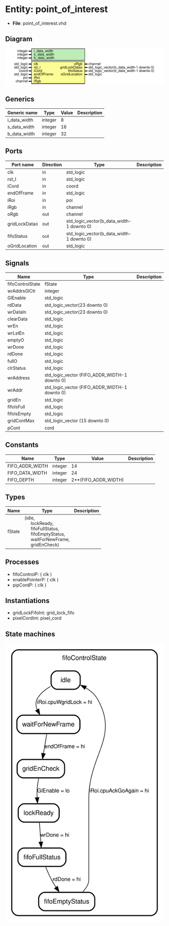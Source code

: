 # Entity: point_of_interest 

- **File**: point_of_interest.vhd
## Diagram

![Diagram](point_of_interest.svg "Diagram")
## Generics

| Generic name | Type    | Value | Description |
| ------------ | ------- | ----- | ----------- |
| i_data_width | integer | 8     |             |
| s_data_width | integer | 16    |             |
| b_data_width | integer | 32    |             |
## Ports

| Port name     | Direction | Type                                      | Description |
| ------------- | --------- | ----------------------------------------- | ----------- |
| clk           | in        | std_logic                                 |             |
| rst_l         | in        | std_logic                                 |             |
| iCord         | in        | coord                                     |             |
| endOfFrame    | in        | std_logic                                 |             |
| iRoi          | in        | poi                                       |             |
| iRgb          | in        | channel                                   |             |
| oRgb          | out       | channel                                   |             |
| gridLockDatao | out       | std_logic_vector(b_data_width-1 downto 0) |             |
| fifoStatus    | out       | std_logic_vector(b_data_width-1 downto 0) |             |
| oGridLocation | out       | std_logic                                 |             |
## Signals

| Name             | Type                                          | Description |
| ---------------- | --------------------------------------------- | ----------- |
| fifoControlState | fState                                        |             |
| wrAddrsGlCtr     | integer                                       |             |
| GlEnable         | std_logic                                     |             |
| rdData           | std_logic_vector(23 downto 0)                 |             |
| wrDataIn         | std_logic_vector(23 downto 0)                 |             |
| clearData        | std_logic                                     |             |
| wrEn             | std_logic                                     |             |
| wrLstEn          | std_logic                                     |             |
| emptyO           | std_logic                                     |             |
| wrDone           | std_logic                                     |             |
| rdDone           | std_logic                                     |             |
| fullO            | std_logic                                     |             |
| clrStatus        | std_logic                                     |             |
| wrAddress        | std_logic_vector (FIFO_ADDR_WIDTH-1 downto 0) |             |
| wrAddr           | std_logic_vector (FIFO_ADDR_WIDTH-1 downto 0) |             |
| gridEn           | std_logic                                     |             |
| fifoIsFull       | std_logic                                     |             |
| fifoIsEmpty      | std_logic                                     |             |
| gridContMax      | std_logic_vector (15 downto 0)                |             |
| pCont            | cord                                          |             |
## Constants

| Name            | Type    | Value                | Description |
| --------------- | ------- | -------------------- | ----------- |
| FIFO_ADDR_WIDTH | integer | 14                   |             |
| FIFO_DATA_WIDTH | integer | 24                   |             |
| FIFO_DEPTH      | integer | 2**(FIFO_ADDR_WIDTH) |             |
## Types

| Name   | Type                                                                                                                                                                                                                                                            | Description |
| ------ | --------------------------------------------------------------------------------------------------------------------------------------------------------------------------------------------------------------------------------------------------------------- | ----------- |
| fState | (idle,<br><span style="padding-left:20px">lockReady,<br><span style="padding-left:20px">fifoFullStatus,<br><span style="padding-left:20px">fifoEmptyStatus,<br><span style="padding-left:20px">waitForNewFrame,<br><span style="padding-left:20px">gridEnCheck) |             |
## Processes
- fifoControlP: ( clk )
- enablePointerP: ( clk )
- pipCordP: ( clk )
## Instantiations

- gridLockFifoInt: grid_lock_fifo
- pixelCordInt: pixel_cord
## State machines

![Diagram_state_machine_0]( stm_point_of_interest_00.svg "Diagram")
